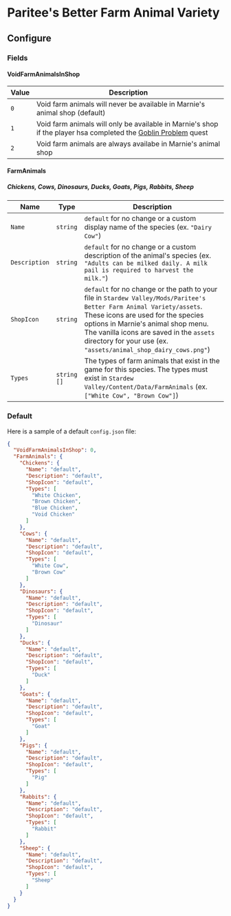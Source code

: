 # Paritee's Better Farm Animal Variety

## Configure

### Fields

#### VoidFarmAnimalsInShop

| Value  | Description |
| ------------- | ------------- |
| `0` | Void farm animals will never be available in Marnie's animal shop (default) |
| `1` | Void farm animals will only be available in Marnie's shop if the player hsa completed the [Goblin Problem](https://stardewvalleywiki.com/Quests#Goblin_Problem) quest |
| `2` | Void farm animals are always availabe in Marnie's animal shop |

#### FarmAnimals

##### Chickens, Cows, Dinosaurs, Ducks, Goats, Pigs, Rabbits, Sheep

| Name | Type | Description |
| ------------- | ------------- | ------------- |
| `Name` | `string` | `default` for no change or a custom display name of the species (ex. `"Dairy Cow"`) |
| `Description` | `string` | `default` for no change or a custom description of the animal's species (ex. `"Adults can be milked daily. A milk pail is required to harvest the milk."`) |
| `ShopIcon` | `string` | `default` for no change or the path to your file in `Stardew Valley/Mods/Paritee's Better Farm Animal Variety/assets`. These icons are used for the species options in Marnie's animal shop menu. The vanilla icons are saved in the `assets` directory for your use (ex. `"assets/animal_shop_dairy_cows.png"`) |
| `Types` | `string []` | The types of farm animals that exist in the game for this species. The types must exist in `Stardew Valley/Content/Data/FarmAnimals` (ex. `["White Cow", "Brown Cow"]`) |

### Default

Here is a sample of a default `config.json` file:

```json
{
  "VoidFarmAnimalsInShop": 0,
  "FarmAnimals": {
    "Chickens": {
      "Name": "default",
      "Description": "default",
      "ShopIcon": "default",
      "Types": [
        "White Chicken",
        "Brown Chicken",
        "Blue Chicken",
        "Void Chicken"
      ]
    },
    "Cows": {
      "Name": "default",
      "Description": "default",
      "ShopIcon": "default",
      "Types": [
        "White Cow",
        "Brown Cow"
      ]
    },
    "Dinosaurs": {
      "Name": "default",
      "Description": "default",
      "ShopIcon": "default",
      "Types": [
        "Dinosaur"
      ]
    },
    "Ducks": {
      "Name": "default",
      "Description": "default",
      "ShopIcon": "default",
      "Types": [
        "Duck"
      ]
    },
    "Goats": {
      "Name": "default",
      "Description": "default",
      "ShopIcon": "default",
      "Types": [
        "Goat"
      ]
    },
    "Pigs": {
      "Name": "default",
      "Description": "default",
      "ShopIcon": "default",
      "Types": [
        "Pig"
      ]
    },
    "Rabbits": {
      "Name": "default",
      "Description": "default",
      "ShopIcon": "default",
      "Types": [
        "Rabbit"
      ]
    },
    "Sheep": {
      "Name": "default",
      "Description": "default",
      "ShopIcon": "default",
      "Types": [
        "Sheep"
      ]
    }
  }
}
```
